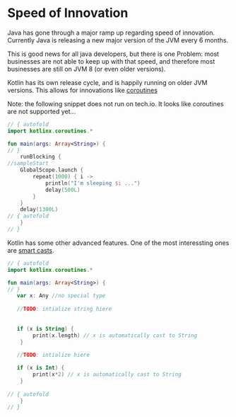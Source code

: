 # Speed of Innovation

Java has gone through a major ramp up regarding speed of innovation. Currently Java is releasing a new major version of the JVM every 6 months.

This is good news for all java developers, but there is one Problem: most businesses are not able to keep up with that speed, and therefore most businesses are still on JVM 8 (or even older versions). 

Kotlin has its own release cycle, and is happily running on older JVM versions. This allows for innovations like [coroutines](https://github.com/Kotlin/kotlinx.coroutines/blob/master/coroutines-guide.md)

Note: the following snippet does not run on tech.io. It looks like coroutines are not supported yet...

```kotlin runnable
// { autofold
import kotlinx.coroutines.*

fun main(args: Array<String>) {
// }
    runBlocking {
//sampleStart
    GlobalScope.launch {
        repeat(1000) { i ->
            println("I'm sleeping $i ...")
            delay(500L)
        }
    }
    delay(1300L) 
// { autofold
    }
// }
```

Kotlin has some other advanced features. One of the most interessting ones are [smart casts](https://kotlinlang.org/docs/reference/typecasts.html). 

```kotlin runnable
// { autofold
import kotlinx.coroutines.*

fun main(args: Array<String>) {
// }
   var x: Any //no special type
   
   //TODO: intialize string hiere
   
   
   if (x is String) {
        print(x.length) // x is automatically cast to String
    }
    
   //TODO: intialize hiere

   if (x is Int) {
        print(x*2) // x is automatically cast to String
    }
    
// { autofold
    }
// }
```
